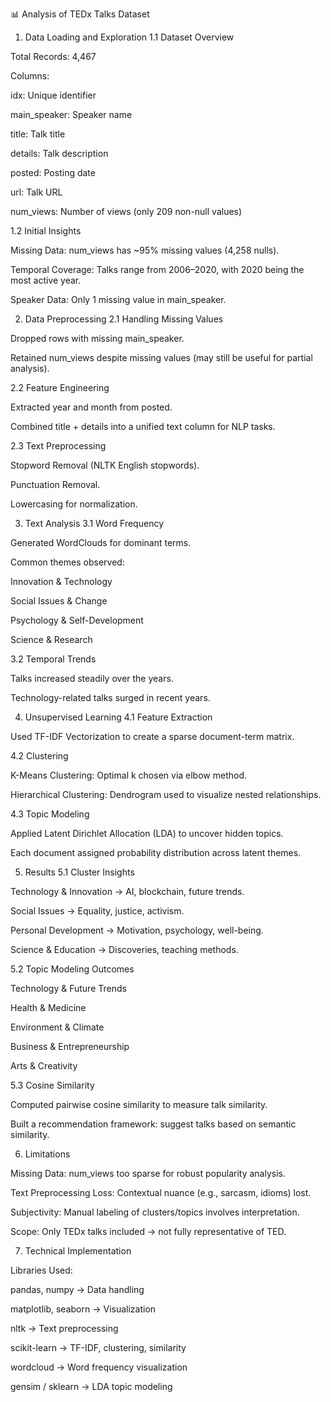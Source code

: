 📊 Analysis of TEDx Talks Dataset

1. Data Loading and Exploration
1.1 Dataset Overview

Total Records: 4,467

Columns:

idx: Unique identifier

main_speaker: Speaker name

title: Talk title

details: Talk description

posted: Posting date

url: Talk URL

num_views: Number of views (only 209 non-null values)

1.2 Initial Insights

Missing Data: num_views has ~95% missing values (4,258 nulls).

Temporal Coverage: Talks range from 2006–2020, with 2020 being the most active year.

Speaker Data: Only 1 missing value in main_speaker.

2. Data Preprocessing
2.1 Handling Missing Values

Dropped rows with missing main_speaker.

Retained num_views despite missing values (may still be useful for partial analysis).

2.2 Feature Engineering

Extracted year and month from posted.

Combined title + details into a unified text column for NLP tasks.

2.3 Text Preprocessing

Stopword Removal (NLTK English stopwords).

Punctuation Removal.

Lowercasing for normalization.

3. Text Analysis
3.1 Word Frequency

Generated WordClouds for dominant terms.

Common themes observed:

Innovation & Technology

Social Issues & Change

Psychology & Self-Development

Science & Research

3.2 Temporal Trends

Talks increased steadily over the years.

Technology-related talks surged in recent years.

4. Unsupervised Learning
4.1 Feature Extraction

Used TF-IDF Vectorization to create a sparse document-term matrix.

4.2 Clustering

K-Means Clustering: Optimal k chosen via elbow method.

Hierarchical Clustering: Dendrogram used to visualize nested relationships.

4.3 Topic Modeling

Applied Latent Dirichlet Allocation (LDA) to uncover hidden topics.

Each document assigned probability distribution across latent themes.

5. Results
5.1 Cluster Insights

Technology & Innovation → AI, blockchain, future trends.

Social Issues → Equality, justice, activism.

Personal Development → Motivation, psychology, well-being.

Science & Education → Discoveries, teaching methods.

5.2 Topic Modeling Outcomes

Technology & Future Trends

Health & Medicine

Environment & Climate

Business & Entrepreneurship

Arts & Creativity

5.3 Cosine Similarity

Computed pairwise cosine similarity to measure talk similarity.

Built a recommendation framework: suggest talks based on semantic similarity.

6. Limitations

Missing Data: num_views too sparse for robust popularity analysis.

Text Preprocessing Loss: Contextual nuance (e.g., sarcasm, idioms) lost.

Subjectivity: Manual labeling of clusters/topics involves interpretation.

Scope: Only TEDx talks included → not fully representative of TED.

7. Technical Implementation

Libraries Used:

pandas, numpy → Data handling

matplotlib, seaborn → Visualization

nltk → Text preprocessing

scikit-learn → TF-IDF, clustering, similarity

wordcloud → Word frequency visualization

gensim / sklearn → LDA topic modeling